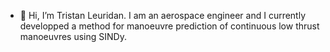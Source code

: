 - 👋 Hi, I’m Tristan Leuridan. I am an aerospace engineer and I currently developped a method for manoeuvre prediction of continuous low thrust manoeuvres using SINDy.
